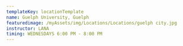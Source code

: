 ```yaml
---
templateKey: locationTemplate
name: Guelph University, Guelph
featuredimage: /myAssets/img/Locations/Locations/guelph city.jpg
instructor: LANA
timing: WEDNESDAYS 6:00 PM - 8:00 PM
---
```

